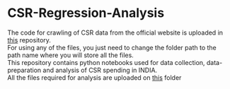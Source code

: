 # CSR-Regression-Analysis  
The code for crawling of CSR data from the official website is uploaded in [this](https://github.com/Manikaran1996/Crawling) repository.  
For using any of the files, you just need to change the folder path to the path name where you will store all the files.  
This repository contains python notebooks used for data collection, data-preparation and analysis of CSR spending in INDIA.  
All the files required for analysis are uploaded on [this](https://drive.google.com/file/d/1Dk7KRR-6cwOjSrntt9AMO8njCwWHnOfY/view?usp=sharing) folder 

